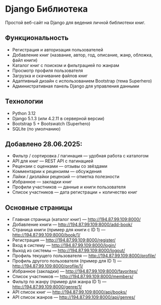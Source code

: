 # Django Библиотека

Простой веб-сайт на Django для ведения личной библиотеки книг.

## Функциональность

- Регистрация и авторизация пользователей
- Добавление книг (название, автор, год, описание, жанр, обложка, файл книги)
- Каталог книг с поиском и фильтрацией по жанрам
- Просмотр профиля пользователя
- Загрузка и скачивание файлов книг
- Адаптивный дизайн с использованием Bootstrap (тема Superhero)
- Административная панель Django для управления данными

## Технологии

- Python 3.12
- Django 5.1.3 (или 4.2.11 в серверной версии)
- Bootstrap 5 + Bootswatch (Superhero)
- SQLite (по умолчанию)


## Добавлено 28.06.2025:

- Фильтр / сортировка / пагинация — удобная работа с каталогом  
- API для книг — REST API с пагинацией  
- Рецензии с оценками — отзывы со звёздами  
- Комментарии к рецензиям — обсуждения  
- Лайки / дизлайки рецензий — отметка полезности  
- Избранное — закладки книг  
- Профили участников — данные и книги пользователя  
- Список участников — дата регистрации + количество книг


## Основные страницы

- Главная страница (каталог книг) — http://194.87.99.109:8000/
- Добавление книги — http://194.87.99.109:8000/add-book/
- Страница книги (пример для книги с ID 1) — http://194.87.99.109:8000/book/1/
- Регистрация — http://194.87.99.109:8000/register/
- Вход в систему — http://194.87.99.109:8000/login/
- Выход из системы — http://194.87.99.109:8000/logout/
- Профиль текущего пользователя — http://194.87.99.109:8000/profile/
- Профиль другого пользователя (пример для ID 1) — http://194.87.99.109:8000/profile/1/
- Избранное (закладки) — http://194.87.99.109:8000/favorites/
- Список участников — http://194.87.99.109:8000/members/
- Фильтр по жанру (пример для жанра ID 1) — http://194.87.99.109:8000/genre/1/
- API список книг — http://194.87.99.109:8000/api/books/
- API список жанров — http://194.87.99.109:8000/api/genres/
